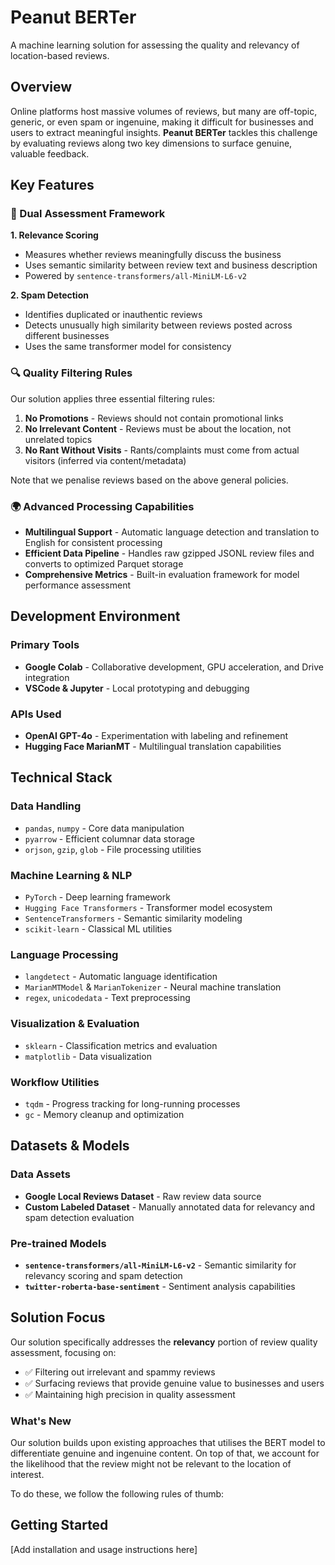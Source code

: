 # Peanut BERTer

A machine learning solution for assessing the quality and relevancy of location-based reviews.

## Overview

Online platforms host massive volumes of reviews, but many are off-topic, generic, or even spam or ingenuine, making it difficult for businesses and users to extract meaningful insights. **Peanut BERTer** tackles this challenge by evaluating reviews along two key dimensions to surface genuine, valuable feedback.

## Key Features

### 🎯 Dual Assessment Framework

**1. Relevance Scoring**
- Measures whether reviews meaningfully discuss the business
- Uses semantic similarity between review text and business description
- Powered by `sentence-transformers/all-MiniLM-L6-v2`

**2. Spam Detection** 
- Identifies duplicated or inauthentic reviews
- Detects unusually high similarity between reviews posted across different businesses
- Uses the same transformer model for consistency

### 🔍 Quality Filtering Rules

Our solution applies three essential filtering rules:

1. **No Promotions** - Reviews should not contain promotional links
2. **No Irrelevant Content** - Reviews must be about the location, not unrelated topics  
3. **No Rant Without Visits** - Rants/complaints must come from actual visitors (inferred via content/metadata)

Note that we penalise reviews based on the above general policies.

### 🌍 Advanced Processing Capabilities

- **Multilingual Support** - Automatic language detection and translation to English for consistent processing
- **Efficient Data Pipeline** - Handles raw gzipped JSONL review files and converts to optimized Parquet storage
- **Comprehensive Metrics** - Built-in evaluation framework for model performance assessment

## Development Environment

### Primary Tools
- **Google Colab** - Collaborative development, GPU acceleration, and Drive integration
- **VSCode & Jupyter** - Local prototyping and debugging

### APIs Used
- **OpenAI GPT-4o** - Experimentation with labeling and refinement
- **Hugging Face MarianMT** - Multilingual translation capabilities

## Technical Stack

### Data Handling
- `pandas`, `numpy` - Core data manipulation
- `pyarrow` - Efficient columnar data storage
- `orjson`, `gzip`, `glob` - File processing utilities

### Machine Learning & NLP
- `PyTorch` - Deep learning framework
- `Hugging Face Transformers` - Transformer model ecosystem
- `SentenceTransformers` - Semantic similarity modeling
- `scikit-learn` - Classical ML utilities

### Language Processing
- `langdetect` - Automatic language identification
- `MarianMTModel` & `MarianTokenizer` - Neural machine translation
- `regex`, `unicodedata` - Text preprocessing

### Visualization & Evaluation
- `sklearn` - Classification metrics and evaluation
- `matplotlib` - Data visualization

### Workflow Utilities
- `tqdm` - Progress tracking for long-running processes
- `gc` - Memory cleanup and optimization

## Datasets & Models

### Data Assets
- **Google Local Reviews Dataset** - Raw review data source
- **Custom Labeled Dataset** - Manually annotated data for relevancy and spam detection evaluation

### Pre-trained Models
- **`sentence-transformers/all-MiniLM-L6-v2`** - Semantic similarity for relevancy scoring and spam detection
- **`twitter-roberta-base-sentiment`** - Sentiment analysis capabilities

## Solution Focus

Our solution specifically addresses the **relevancy** portion of review quality assessment, focusing on:
- ✅ Filtering out irrelevant and spammy reviews
- ✅ Surfacing reviews that provide genuine value to businesses and users
- ✅ Maintaining high precision in quality assessment

### What's New
Our solution builds upon existing approaches that utilises the BERT model to differentiate genuine and ingenuine content. 
On top of that, we account for the likelihood that the review might not be relevant to the location of interest. 

To do these, we follow the following rules of thumb:


## Getting Started

[Add installation and usage instructions here]
